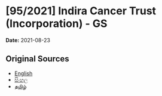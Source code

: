 # [95/2021] Indira Cancer Trust (Incorporation) - GS

**Date:** 2021-08-23

## Original Sources

- [English](https://documents.gov.lk/view/bills/2021/8/95-2021_E.pdf)
- [සිංහල](https://documents.gov.lk/view/bills/2021/8/95-2021_S.pdf)
- [தமிழ்](https://documents.gov.lk/view/bills/2021/8/95-2021_T.pdf)
